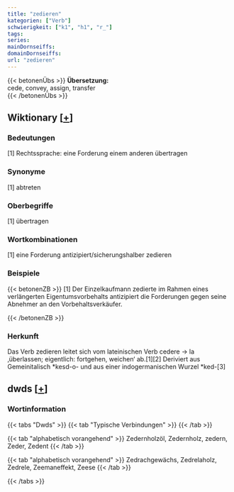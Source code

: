 ```yaml
---
title: "zedieren"
kategorien: ["Verb"]
schwierigkeit: ["k1", "h1", "r_"]
tags:
series:
mainDornseiffs:
domainDornseiffs:
url: "zedieren"
---
```


{{< betonenÜbs >}}
**Übersetzung:**  
cede, convey, assign, transfer  
{{< /betonenÜbs >}}

## Wiktionary [[+](https://de.wiktionary.org/wiki/zedieren)]

### Bedeutungen
[1] Rechtssprache: eine Forderung einem anderen übertragen  

### Synonyme
[1] abtreten  

### Oberbegriffe
[1] übertragen  

### Wortkombinationen
[1] eine Forderung antizipiert/sicherungshalber zedieren  

### Beispiele
{{< betonenZB >}}
[1] Der Einzelkaufmann zedierte im Rahmen eines verlängerten Eigentumsvorbehalts antizipiert die Forderungen gegen seine Abnehmer an den Vorbehaltsverkäufer.  

{{< /betonenZB >}}
### Herkunft
Das Verb zedieren leitet sich vom lateinischen Verb cedere → la ‚überlassen; eigentlich: fortgehen, weichen‘ ab.[1][2] Deriviert aus Gemeinitalisch *kesd-o- und aus einer indogermanischen Wurzel *ked-[3]  



## dwds [[+](https://www.dwds.de/wb/zedieren)]

### Wortinformation
{{< tabs "Dwds" >}}
{{< tab "Typische Verbindungen" >}}
{{< /tab >}}

{{< tab "alphabetisch vorangehend" >}}
Zedernholzöl, Zedernholz, zedern, Zeder, Zedent
{{< /tab >}}

{{< tab "alphabetisch vorangehend" >}}
Zedrachgewächs, Zedrelaholz, Zedrele, Zeemaneffekt, Zeese
{{< /tab >}}

{{< /tabs >}}

